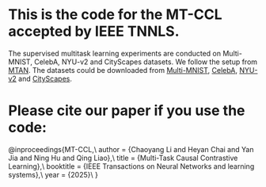 # This is the code for the MT-CCL accepted by IEEE TNNLS.
The supervised multitask learning experiments are conducted on Multi-MNIST, CelebA, NYU-v2 and CityScapes datasets. We follow the setup from [MTAN](https://github.com/lorenmt/mtan). The datasets could be downloaded from [Multi-MNIST](https://github.com/shaohua0116/MultiDigitMNIST), [CelebA](http://mmlab.ie.cuhk.edu.hk/projects/CelebA.html), [NYU-v2](https://www.dropbox.com/sh/86nssgwm6hm3vkb/AACrnUQ4GxpdrBbLjb6n-mWNa?dl=0) and [CityScapes](https://www.dropbox.com/sh/gaw6vh6qusoyms6/AADwWi0Tp3E3M4B2xzeGlsEna?dl=0). 

# Please cite our paper if you use the code:
@inproceedings{MT-CCL,\\
author       = {Chaoyang Li and
Heyan Chai and
Yan Jia and
Ning Hu and
Qing Liao},\\
title        = {Multi-Task Causal Contrastive Learning},\\
booktitle    = {IEEE Transactions on Neural Networks and
learning systems},\\
 year = {2025}\\
}

